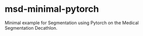 # msd-minimal-pytorch
Minimal example for Segmentation using Pytorch on the Medical Segmentation Decathlon.
